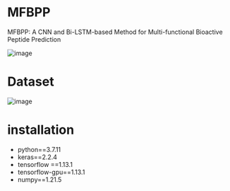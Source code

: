 # MFBPP
MFBPP: A CNN and Bi-LSTM-based Method for Multi-functional Bioactive Peptide Prediction

![image](https://github.com/Good-Ly/MFBPP/blob/main/figures/MFBPP.jpg)

# Dataset
![image](https://github.com/Good-Ly/MFBPP/blob/main/figures/dataset.jpg)


# installation
- python==3.7.11
- keras==2.2.4
- tensorflow ==1.13.1    
- tensorflow-gpu==1.13.1
- numpy==1.21.5
